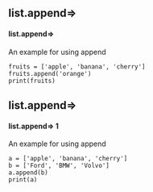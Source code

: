## list.append=>
#### list.append=>
An example for using append
```
fruits = ['apple', 'banana', 'cherry']
fruits.append('orange')
print(fruits)
```

## list.append=>
#### list.append=> 1
An example for using append
```
a = ['apple', 'banana', 'cherry']
b = ['Ford', 'BMW', 'Volvo']
a.append(b)
print(a)
```